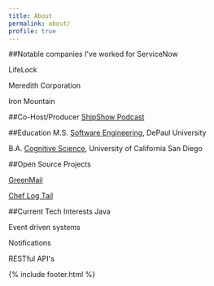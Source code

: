 ```yaml
---
title: About
permalink: about/
profile: true
---
```

##Notable companies I've worked for
ServiceNow 

LifeLock

Meredith Corporation

Iron Mountain

##Co-Host/Producer
[ShipShow Podcast](http://theshipshow.com)

##Education
M.S. [Software Engineering](http://www.cdm.depaul.edu/academics/Pages/MSInSoftwareEngineering.aspx), DePaul University

B.A. [Cognitive Science](http://www.cogsci.ucsd.edu/), University of California San Diego

##Open Source Projects

[GreenMail](https://github.com/greenmail-mail-test/greenmail)

[Chef Log Tail](https://github.com/buildscientist/chef-log-tail)

##Current Tech Interests
Java

Event driven systems

Notifications

RESTful API's

{% include footer.html %}
